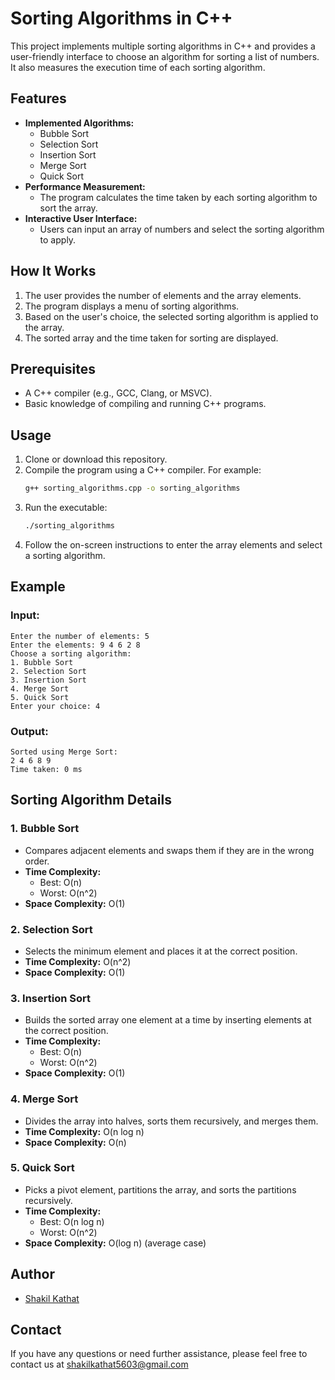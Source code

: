 # Sorting Algorithms in C++

This project implements multiple sorting algorithms in C++ and provides a user-friendly interface to choose an algorithm for sorting a list of numbers. It also measures the execution time of each sorting algorithm.

## Features
- **Implemented Algorithms:**
  - Bubble Sort
  - Selection Sort
  - Insertion Sort
  - Merge Sort
  - Quick Sort
- **Performance Measurement:**
  - The program calculates the time taken by each sorting algorithm to sort the array.
- **Interactive User Interface:**
  - Users can input an array of numbers and select the sorting algorithm to apply.

## How It Works
1. The user provides the number of elements and the array elements.
2. The program displays a menu of sorting algorithms.
3. Based on the user's choice, the selected sorting algorithm is applied to the array.
4. The sorted array and the time taken for sorting are displayed.

## Prerequisites
- A C++ compiler (e.g., GCC, Clang, or MSVC).
- Basic knowledge of compiling and running C++ programs.

## Usage
1. Clone or download this repository.
2. Compile the program using a C++ compiler. For example:
   ```bash
   g++ sorting_algorithms.cpp -o sorting_algorithms
   ```
3. Run the executable:
   ```bash
   ./sorting_algorithms
   ```
4. Follow the on-screen instructions to enter the array elements and select a sorting algorithm.

## Example
### Input:
```
Enter the number of elements: 5
Enter the elements: 9 4 6 2 8
Choose a sorting algorithm:
1. Bubble Sort
2. Selection Sort
3. Insertion Sort
4. Merge Sort
5. Quick Sort
Enter your choice: 4
```
### Output:
```
Sorted using Merge Sort:
2 4 6 8 9
Time taken: 0 ms
```

## Sorting Algorithm Details
### 1. Bubble Sort
- Compares adjacent elements and swaps them if they are in the wrong order.
- **Time Complexity:**
  - Best: O(n)
  - Worst: O(n^2)
- **Space Complexity:** O(1)

### 2. Selection Sort
- Selects the minimum element and places it at the correct position.
- **Time Complexity:** O(n^2)
- **Space Complexity:** O(1)

### 3. Insertion Sort
- Builds the sorted array one element at a time by inserting elements at the correct position.
- **Time Complexity:**
  - Best: O(n)
  - Worst: O(n^2)
- **Space Complexity:** O(1)

### 4. Merge Sort
- Divides the array into halves, sorts them recursively, and merges them.
- **Time Complexity:** O(n log n)
- **Space Complexity:** O(n)

### 5. Quick Sort
- Picks a pivot element, partitions the array, and sorts the partitions recursively.
- **Time Complexity:**
  - Best: O(n log n)
  - Worst: O(n^2)
- **Space Complexity:** O(log n) (average case)


## Author
- [Shakil Kathat](https://www.github.com/itz-shakil-92)

## Contact
If you have any questions or need further assistance, please feel free to contact us at shakilkathat5603@gmail.com


